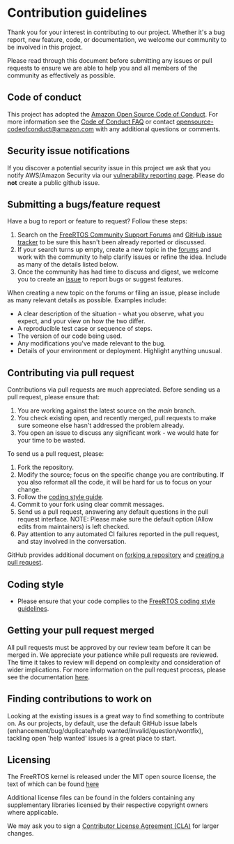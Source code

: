 # Contribution guidelines

Thank you for your interest in contributing to our project. Whether it's a bug report, new feature, code, or
documentation, we welcome our community to be involved in this project.

Please read through this document before submitting any issues or pull requests to ensure we are able to help you and all members of the community as effectively as possible.

## Code of conduct
This project has adopted the [Amazon Open Source Code of Conduct](https://aws.github.io/code-of-conduct).
For more information see the [Code of Conduct FAQ](https://aws.github.io/code-of-conduct-faq) or contact
opensource-codeofconduct@amazon.com with any additional questions or comments.


## Security issue notifications
If you discover a potential security issue in this project we ask that you notify AWS/Amazon Security via our [vulnerability reporting page](https://aws.amazon.com/security/vulnerability-reporting/). Please do **not** create a public github issue.


## Submitting a bugs/feature request
Have a bug to report or feature to request? Follow these steps:
1. Search on the [FreeRTOS Community Support Forums](https://forums.freertos.org/) and [GitHub issue tracker](https://github.com/FreeRTOS/FreeRTOS/issues?utf8=%E2%9C%93&q=is%3Aissue) to be sure this hasn't been already reported or discussed.
2. If your search turns up empty, create a new topic in the [forums](https://forums.freertos.org/) and work with the community to help clarify issues or refine the idea. Include as many of the details listed below.
3. Once the community has had time to discuss and digest, we welcome you to create an [issue](https://github.com/FreeRTOS/FreeRTOS/issues) to report bugs or suggest features.

When creating a new topic on the forums or filing an issue, please include as many relevant details as possible. Examples include:

* A clear description of the situation - what you observe, what you expect, and your view on how the two differ.
* A reproducible test case or sequence of steps.
* The version of our code being used.
* Any modifications you've made relevant to the bug.
* Details of your environment or deployment. Highlight anything unusual.


## Contributing via pull request
Contributions via pull requests are much appreciated. Before sending us a pull request, please ensure that:

1. You are working against the latest source on the *main* branch.
2. You check existing open, and recently merged, pull requests to make sure someone else hasn't addressed the problem already.
3. You open an issue to discuss any significant work - we would hate for your time to be wasted.

To send us a pull request, please:

1. Fork the repository.
2. Modify the source; focus on the specific change you are contributing. If you also reformat all the code, it will be hard for us to focus on your change.
3. Follow the [coding style guide](https://www.FreeRTOS.org/FreeRTOS-Coding-Standard-and-Style-Guide.html).
4. Commit to your fork using clear commit messages.
5. Send us a pull request, answering any default questions in the pull request interface.
   NOTE: Please make sure the default option (Allow edits from maintainers) is left checked.
6. Pay attention to any automated CI failures reported in the pull request, and stay involved in the conversation.

GitHub provides additional document on [forking a repository](https://help.github.com/articles/fork-a-repo/) and
[creating a pull request](https://help.github.com/articles/creating-a-pull-request/).

## Coding style
* Please ensure that your code complies to the [FreeRTOS coding style guidelines](https://www.FreeRTOS.org/FreeRTOS-Coding-Standard-and-Style-Guide.html).


## Getting your pull request merged
All pull requests must be approved by our review team before it can be merged in. We appreciate your patience while pull requests are reviewed. The time it takes to review will depend on complexity and consideration of wider implications. For more information on the pull request process, please see the documentation [here](../PULL_REQUEST_PROCESS.md).


## Finding contributions to work on
Looking at the existing issues is a great way to find something to contribute on. As our projects, by default, use the default GitHub issue labels (enhancement/bug/duplicate/help wanted/invalid/question/wontfix), tackling open 'help wanted' issues is a great place to start.


## Licensing
The FreeRTOS kernel is released under the MIT open source license, the text of which can be found [here](https://github.com/FreeRTOS/FreeRTOS/blob/main/FreeRTOS/License/license.txt)

Additional license files can be found in the folders containing any supplementary libraries licensed by their respective copyright owners where applicable.

We may ask you to sign a [Contributor License Agreement (CLA)](https://en.wikipedia.org/wiki/Contributor_License_Agreement) for larger changes.
